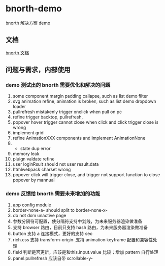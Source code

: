 # bnorth-demo

bnorth 解决方案 demo

## 文档

[bnorth 文档](//able99.github.io/#cbnorth)

## 问题与需求，内部使用

### demo 测试出的 bnorth 需要优化和解决的问题

1. some component margin padding callapse, such as list demo filter
1. svg animation refine, animation is broken, such as list demo dropdown loader
1. pullrefresh mistakenly trigger onclick when pull on pc
1. refine trigger backtop, pullrefresh, 
1. popover hover trigger cannot close when click and click trigger close is wrong
1. implement grid
1. refine AnimationXXX components and implement AnimationNone
1. - state dup error
1. memory leak
1. pluign valdate refine
1. user loginRsult should not user result.data  
1. htmlwebpack charset wrong
1. popover click will trigger close, and trigger not support function to close popover by mannual

### demo 反馈给 bnorth 需要未来增加的功能

1. app config module
1. border-none-a- should split to border-none-x-
1. do not dom unactive page
1. 参数分隔符可配置，使分隔符支持中划线，为未来服务器渲染做准备
1. 支持 browser 路由，目前只支持 hash 路由，为未来服务器渲染做准备
1. button 支持 a 连接模式，更好的支持 seo
1. rich.css 支持 transform-origin ,支持 animation keyframe 配置和兼容性处理
1. field 判断是否更新，应该是和this.input.value 比较；增加 pattern 自行处理
1. panel.pullrefresh 应该自带 scrollable-y-